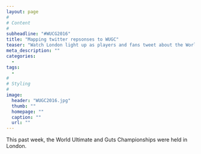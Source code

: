 ```yaml
---
layout: page
#
# Content
#
subheadline: "#WUCG2016"
title: "Mapping twitter repsonses to WUGC"
teaser: "Watch London light up as players and fans tweet about the World Ultimate & Guts Championships"
meta_description: ""
categories: 
  - 
tags:
  - 
#
# Styling
#
image:
  header: "WUGC2016.jpg"
  thumb: ""
  homepage: ""
  caption: ""
  url: ""
---
```




 [1]: #
 [2]: #
 [3]: #
 [4]: #
 [5]: #
 [6]: #
 [7]: #
 [8]: #
 [9]: #
 [10]: #

This past week, the World Ultimate and Guts Championships were held in London.
